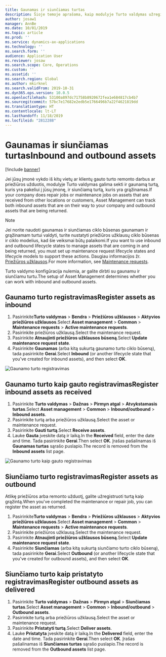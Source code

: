 ```yaml
---
title: Gaunamas ir siunčiamas turtas
description: Šioje temoje aprašoma, kaip modulyje Turto valdymas užregistruoti gaunamą ir siunčiamą turtą.
author: josaw1
manager: AnnBe
ms.date: 10/01/2019
ms.topic: article
ms.prod: ''
ms.service: dynamics-ax-applications
ms.technology: ''
ms.search.form: ''
audience: Application User
ms.reviewer: josaw
ms.search.scope: Core, Operations
ms.custom: ''
ms.assetid: ''
ms.search.region: Global
ms.author: mkirknel
ms.search.validFrom: 2019-10-31
ms.dyn365.ops.version: 10.0.5
ms.openlocfilehash: 53100a897dc71758b8920672fea1e684817cb4b7
ms.sourcegitcommit: 57bc7e17682e2edb5e1766496b7a22f4621819dd
ms.translationtype: HT
ms.contentlocale: lt-LT
ms.lasthandoff: 11/18/2019
ms.locfileid: "2812288"
---
```

# <a name="inbound-and-outbound-assets"></a><span data-ttu-id="f2a5f-103">Gaunamas ir siunčiamas turtas</span><span class="sxs-lookup"><span data-stu-id="f2a5f-103">Inbound and outbound assets</span></span>

[!include [banner](../../includes/banner.md)]

 

<span data-ttu-id="f2a5f-104">Jei jūsų įmonė vykdo iš kitų vietų ar klientų gauto turto remonto darbus ar priežiūros užduotis, modulyje Turto valdymas galima sekti ir gaunamą turtą, kuris yra pakeliui į jūsų įmonę, ir siunčiamą turtą, kuris yra grąžinamas.</span><span class="sxs-lookup"><span data-stu-id="f2a5f-104">If your company does repair jobs or maintenance jobs on assets that are received from other locations or customers, Asset Management can track both inbound assets that are on their way to your company and outbound assets that are being returned.</span></span>

> [!NOTE]
> <span data-ttu-id="f2a5f-105">Jei norite naudoti gaunamas ir siunčiamas ciklo būsenas gaunamam ir grąžinamam turtui valdyti, turite nustatyti priežiūros užklausų ciklo būsenas ir ciklo modelius, kad šie veiksmai būtų palaikomi.</span><span class="sxs-lookup"><span data-stu-id="f2a5f-105">If you want to use inbound and outbound lifecycle states to manage assets that are coming in and being returned, you must set up maintenance request lifecycle states and lifecycle models to support these actions.</span></span> <span data-ttu-id="f2a5f-106">Daugiau informacijos žr. [Priežiūros užklausos](../setup-for-maintenance-requests/requests.md).</span><span class="sxs-lookup"><span data-stu-id="f2a5f-106">For more information, see [Maintenance requests](../setup-for-maintenance-requests/requests.md).</span></span>

<span data-ttu-id="f2a5f-107">Turto valdymo konfigūracija nulemia, ar galite dirbti su gaunamu ir siunčiamu turtu.</span><span class="sxs-lookup"><span data-stu-id="f2a5f-107">The setup of Asset Management determines whether you can work with inbound and outbound assets.</span></span>

## <a name="register-assets-as-inbound"></a><span data-ttu-id="f2a5f-108">Gaunamo turto registravimas</span><span class="sxs-lookup"><span data-stu-id="f2a5f-108">Register assets as inbound</span></span>

1. <span data-ttu-id="f2a5f-109">Pasirinkite**Turto valdymas** \> **Bendra** \> **Priežiūros užklausos** \> **Aktyvios priežiūros užklausos**.</span><span class="sxs-lookup"><span data-stu-id="f2a5f-109">Select **Asset management** \> **Common** \> **Maintenance requests** \> **Active maintenance requests**.</span></span>
2. <span data-ttu-id="f2a5f-110">Pasirinkite priežiūros užklausą.</span><span class="sxs-lookup"><span data-stu-id="f2a5f-110">Select the maintenance request.</span></span>
3. <span data-ttu-id="f2a5f-111">Pasirinkite **Atnaujinti priežiūros užklausos būseną**.</span><span class="sxs-lookup"><span data-stu-id="f2a5f-111">Select **Update maintenance request state**.</span></span>
4. <span data-ttu-id="f2a5f-112">Pasirinkite **Gaunamas** (arba kitą sukurtą gaunamo turto ciklo būseną), tada pasirinkite **Gerai**.</span><span class="sxs-lookup"><span data-stu-id="f2a5f-112">Select **Inbound** (or another lifecycle state that you've created for inbound assets), and then select **OK**.</span></span>

![Gaunamo turto registravimas](media/07-manage-maintenance-requests.png)

## <a name="register-inbound-assets-as-received"></a><span data-ttu-id="f2a5f-114">Gaunamo turto kaip gauto registravimas</span><span class="sxs-lookup"><span data-stu-id="f2a5f-114">Register inbound assets as received</span></span>

1. <span data-ttu-id="f2a5f-115">Pasirinkite **Turto valdymas** \> **Dažnas** \> **Pirmyn atgal** \> **Atvykstamasis turtas**.</span><span class="sxs-lookup"><span data-stu-id="f2a5f-115">Select **Asset management** \> **Common** \> **Inbound/outbound** \> **Inbound assets**.</span></span>
2. <span data-ttu-id="f2a5f-116">Pasirinkite turtą arba priežiūros užklausą.</span><span class="sxs-lookup"><span data-stu-id="f2a5f-116">Select the asset or maintenance request.</span></span>
3. <span data-ttu-id="f2a5f-117">Pasirinkite **Gauti turtą**.</span><span class="sxs-lookup"><span data-stu-id="f2a5f-117">Select **Receive assets**.</span></span>
4. <span data-ttu-id="f2a5f-118">Lauke **Gauta** įveskite datą ir laiką.</span><span class="sxs-lookup"><span data-stu-id="f2a5f-118">In the **Received** field, enter the date and time.</span></span> <span data-ttu-id="f2a5f-119">Tada pasirinkite **Gerai**.</span><span class="sxs-lookup"><span data-stu-id="f2a5f-119">Then select **OK**.</span></span> <span data-ttu-id="f2a5f-120">Įrašas pašalinamas iš **Gaunamas turtas** sąrašo puslapio.</span><span class="sxs-lookup"><span data-stu-id="f2a5f-120">The record is removed from the **Inbound assets** list page.</span></span>

![Gaunamo turto kaip gauto registravimas](media/08-manage-maintenance-requests.png)

## <a name="register-assets-as-outbound"></a><span data-ttu-id="f2a5f-122">Siunčiamo turto registravimas</span><span class="sxs-lookup"><span data-stu-id="f2a5f-122">Register assets as outbound</span></span>

<span data-ttu-id="f2a5f-123">Atlikę priežiūros arba remonto užduotį, galite užregistruoti turtą kaip grąžintą.</span><span class="sxs-lookup"><span data-stu-id="f2a5f-123">When you've completed the maintenance or repair job, you can register the asset as returned.</span></span>

1. <span data-ttu-id="f2a5f-124">Pasirinkite**Turto valdymas** \> **Bendra** \> **Priežiūros užklausos** \> **Aktyvios priežiūros užklausos**.</span><span class="sxs-lookup"><span data-stu-id="f2a5f-124">Select **Asset management** \> **Common** \> **Maintenance requests** \> **Active maintenance requests**.</span></span>
2. <span data-ttu-id="f2a5f-125">Pasirinkite priežiūros užklausą.</span><span class="sxs-lookup"><span data-stu-id="f2a5f-125">Select the maintenance request.</span></span>
3. <span data-ttu-id="f2a5f-126">Pasirinkite **Atnaujinti priežiūros užklausos būseną**.</span><span class="sxs-lookup"><span data-stu-id="f2a5f-126">Select **Update maintenance request state**.</span></span>
4. <span data-ttu-id="f2a5f-127">Pasirinkite **Siunčiamas** (arba kitą sukurtą siunčiamo turto ciklo būseną), tada pasirinkite **Gerai**.</span><span class="sxs-lookup"><span data-stu-id="f2a5f-127">Select **Outbound** (or another lifecycle state that you've created for outbound assets), and then select **OK**.</span></span>

## <a name="register-outbound-assets-as-delivered"></a><span data-ttu-id="f2a5f-128">Siunčiamo turto kaip pristatyto registravimas</span><span class="sxs-lookup"><span data-stu-id="f2a5f-128">Register outbound assets as delivered</span></span>

1. <span data-ttu-id="f2a5f-129">Pasirinkite **Turto valdymas** \> **Dažnas** \> **Pirmyn atgal** \> **Siunčiamas turtas**.</span><span class="sxs-lookup"><span data-stu-id="f2a5f-129">Select **Asset management** \> **Common** \> **Inbound/outbound** \> **Outbound assets**.</span></span>
2. <span data-ttu-id="f2a5f-130">Pasirinkite turtą arba priežiūros užklausą.</span><span class="sxs-lookup"><span data-stu-id="f2a5f-130">Select the asset or maintenance request.</span></span>
3. <span data-ttu-id="f2a5f-131">Pasirinkite **Pristatyti turtą**.</span><span class="sxs-lookup"><span data-stu-id="f2a5f-131">Select **Deliver assets**.</span></span>
4. <span data-ttu-id="f2a5f-132">Lauke **Pristatyta** įveskite datą ir laiką.</span><span class="sxs-lookup"><span data-stu-id="f2a5f-132">In the **Delivered** field, enter the date and time.</span></span> <span data-ttu-id="f2a5f-133">Tada pasirinkite **Gerai**.</span><span class="sxs-lookup"><span data-stu-id="f2a5f-133">Then select **OK**.</span></span> <span data-ttu-id="f2a5f-134">Įrašas pašalinamas iš **Siunčiamas turtas** sąrašo puslapio.</span><span class="sxs-lookup"><span data-stu-id="f2a5f-134">The record is removed from the **Outbound assets** list page.</span></span>
